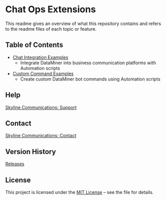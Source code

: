 # Chat Ops Extensions

This readme gives an overview of what this repository contains and refers to the readme files of each topic or feature.

## Table of Contents

- [Chat Integration Examples](https://github.com/SkylineCommunications/ChatOps-Extensions/blob/main/ChatIntegrationExamples/Readme.md)
  - Integrate DataMiner into business communication platforms with Automation scripts
- [Custom Command Examples](https://github.com/SkylineCommunications/ChatOps-Extensions/blob/main/CustomCommandExamples/README.md)
  - Create custom DataMiner bot commands using Automation scripts

## Help

[Skyline Communications: Support](https://skyline.be/contact/tech-support)

## Contact

[Skyline Communications: Contact](https://skyline.be/contact)

## Version History

[Releases](https://github.com/SkylineCommunications/ChatOpts-Extensions/releases)

## License

This project is licensed under the [MIT License](https://github.com/SkylineCommunications/ChatOps-Extensions/blob/main/LICENSE) – see the file for details.
